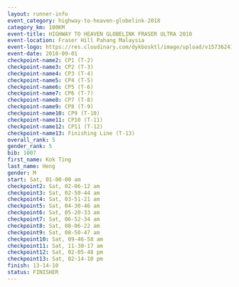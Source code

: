```yaml
---
layout: runner-info 
event_category: highway-to-heaven-globelink-2018 
category_km: 100KM 
event-title: HIGHWAY TO HEAVEN GLOBELINK FRASER ULTRA 2018 
event-location: Fraser Hill Pahang Malaysia 
event-logo: https://res.cloudinary.com/dykbosktl/image/upload/v1573624145/Logo/download_nnzjlh.png 
event-date: 2018-09-01 
checkpoint-name2: CP1 (T-2) 
checkpoint-name3: CP2 (T-3) 
checkpoint-name4: CP3 (T-4) 
checkpoint-name5: CP4 (T-5) 
checkpoint-name6: CP5 (T-6) 
checkpoint-name7: CP6 (T-7) 
checkpoint-name8: CP7 (T-8) 
checkpoint-name9: CP8 (T-9) 
checkpoint-name10: CP9 (T-10) 
checkpoint-name11: CP10 (T-11) 
checkpoint-name12: CP11 (T-12) 
checkpoint-name13: Finishing Line (T-13) 
overall_rank: 5
gender_rank: 5
bib: 1007
first_name: Kok Ting
last_name: Heng
gender: M
start: Sat, 01-00-00 am
checkpoint2: Sat, 02-06-12 am
checkpoint3: Sat, 02-50-44 am
checkpoint4: Sat, 03-51-21 am
checkpoint5: Sat, 04-30-46 am
checkpoint6: Sat, 05-20-33 am
checkpoint7: Sat, 06-52-34 am
checkpoint8: Sat, 08-06-22 am
checkpoint9: Sat, 08-50-47 am
checkpoint10: Sat, 09-46-58 am
checkpoint11: Sat, 11-30-17 am
checkpoint12: Sat, 02-05-48 pm
checkpoint13: Sat, 02-14-10 pm
finish: 13-14-10
status: FINISHER
---
```

